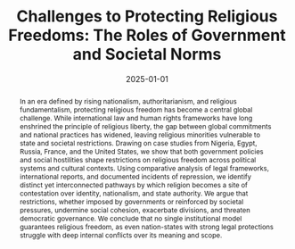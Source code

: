 ---
title: 'Challenges to Protecting Religious Freedoms: The Roles of Government and Societal Norms'
authors:
- admin
- Mark J. Rozell
author_notes:
- ""
- "George Mason University"
date: '2025-01-01'
share: false
profile: false
pager: false
show_related: false
show_date: false
reading_time: false
# Publication type.
# A single CSL publication type but formatted as a YAML list (for Hugo requirements).
publication_types:
- article-journal

# Publication name and optional abbreviated publication name.
publication: '*Ethos. Quarterly of the John Paul II Catholic University of Lublin*'

doi: '10.12887/38-2025-3-151-10'

abstract: 'In an era defined by rising nationalism, authoritarianism, and religious fundamentalism, protecting religious freedom has become a central global challenge. While  international  law  and  human  rights  frameworks  have  long  enshrined  the  principle  of  religious  liberty,  the  gap  between  global  commitments  and  national practices has widened, leaving religious minorities vulnerable to state and societal restrictions. Drawing on case studies from Nigeria, Egypt, Russia, France,  and  the  United  States,  we  show  that  both  government  policies  and  social hostilities shape restrictions on religious freedom across political systems and cultural contexts. Using comparative analysis of legal frameworks, international reports, and documented incidents of repression, we identify distinct yet interconnected pathways by which religion becomes a site of contestation over identity,  nationalism,  and  state  authority.  We  argue  that  restrictions,  whether  imposed by governments or reinforced by societal pressures, undermine social cohesion, exacerbate divisions, and threaten democratic governance. We conclude that no single institutional model guarantees religious freedom, as even nation-states with strong legal protections struggle with deep internal conflicts over its meaning and scope.'

# Display this page in a list of Featured pages?
featured: false

# Links
url_pdf: 'https://czasopisma.kul.pl/index.php/ethos/article/view/19083/16276'
url_code: ''
url_dataset: ''
url_poster: ''
url_project: ''
url_slides: ''
url_source: ''
url_video: ''

---